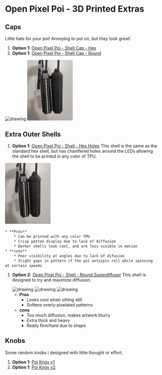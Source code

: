 # Open Pixel Poi - 3D Printed Extras

## Caps
Little hats for your poi! Annoying to put on, but they look great!
1. **Option 1:** [Open Pixel Poi - Shell Cap - Hex](<https://github.com/Mitchlol/Open-Pixel-Poi/raw/refs/heads/main/Hardware/3D%20Printable%20Body/Extras/Open%20Pixel%20Poi%20-%20Shell%20Cap%20-%20Hex.3mf>)
1. **Option 1:** [Open Pixel Poi - Shell Cap - Round](<https://github.com/Mitchlol/Open-Pixel-Poi/raw/refs/heads/main/Hardware/3D%20Printable%20Body/Extras/Open%20Pixel%20Poi%20-%20Shell%20Cap%20-%20Round.3mf>)
<div>
    <img src="cap.jpg" alt="drawing" width="150"/>
    <img src="hex_holes.jpg" alt="drawing" width="150"/>
</div>

## Extra Outer Shells

1. **Option 1:** [Open Pixel Poi - Shell - Hex Holes](<https://github.com/Mitchlol/Open-Pixel-Poi/raw/refs/heads/main/Hardware/3D%20Printable%20Body/Extras/Open%20Pixel%20Poi%20-%20Shell%20-%20Hex%20Holes.3mf>)
This shell is the same as the standard hex shell, but has chamfered holes around the LEDs allowing the shell to be printed in any color of TPU.
<img src="hex_holes.jpg" alt="drawing" width="150"/>
 
    * **Pros** 
        * Can be printed with any color TPU
        * Crisp patten display due to lack of diffusion
        * Darker shells look cool, and are less visible in motion
    * **cons**
        * Poor visibility at angles due to lack of difusion
        * Slight gaps in pattern if the poi antispin roll while spinning at certain speeds
1. **Option 2:** [Open Pixel Poi - Shell - Round Superdiffuser](<https://github.com/Mitchlol/Open-Pixel-Poi/raw/refs/heads/main/Hardware/3D%20Printable%20Body/Extras/Open%20Pixel%20Poi%20-%20Shell%20-%20Round%20SuperDiffuser.3mf>) 
This shell is designed to try and maximize diffusion.
    <div>
        <img src="superdiffuser1.jpg" alt="drawing" width="150"/>
        <img src="superdiffuser2.jpg" alt="drawing" width="150"/>
        <img src="superdiffuser3.jpg" alt="drawing" width="150"/>
    </div>

    * **Pros** 
        * Looks cool when sitting still
        * Softens overly pixelated patterns
    * **cons**
        * Too much diffusion, makes artwork blurry
        * Extra thick and heavy
        * Really firm/hard due to shape

## Knobs
Some random knobs i designed with little thought or effort.
1. **Option 1:** [Poi Knov v1](<https://github.com/Mitchlol/Open-Pixel-Poi/raw/refs/heads/main/Hardware/3D%20Printable%20Body/Extras/Poi%20Knob%20v1.3mf>)
1. **Option 1:** [Poi Knov v2](<https://github.com/Mitchlol/Open-Pixel-Poi/raw/refs/heads/main/Hardware/3D%20Printable%20Body/Extras/Poi%20Knob%20v2.3mf>)
